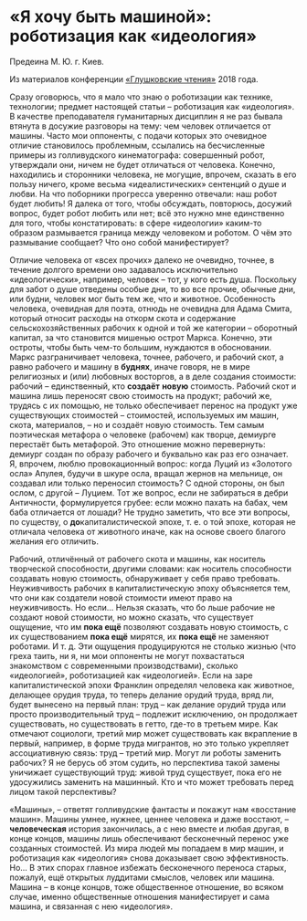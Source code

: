 # «Я хочу быть машиной»: роботизация как «идеология»

Предеина М. Ю. г. Киев.

Из материалов конференции [«Глушковские чтения»](../глушковские-чтения.md) 2018 года.

Сразу оговорюсь, что я мало что знаю о роботизации как технике, технологии; предмет настоящей статьи – роботизация как «идеология». В качестве преподавателя гуманитарных дисциплин я не раз бывала втянута в досужие разговоры на тему: чем человек отличается от машины. Часто мои оппоненты, с подачи которых это очевидное отличие становилось проблемным, ссылались на бесчисленные примеры из голливудского кинематографа: совершенный робот, утверждали они, ничем не будет отличаться от человека. Конечно, находились и сторонники человека, не могущие, впрочем, сказать в его пользу ничего, кроме весьма «идеалистических» сентенций о душе и любви. На что поборники прогресса уверенно отвечали: наш робот будет любить! Я далека от того, чтобы обсуждать, повторюсь, досужий вопрос, будет робот любить или нет; всё это нужно мне единственно для того, чтобы констатировать: в сфере «идеологии» каким-то образом размывается граница между человеком и роботом. О чём это размывание сообщает? Что оно собой манифестирует?

Отличие человека от «всех прочих» далеко не очевидно, точнее, в течение долгого времени оно задавалось исключительно «идеологически», например, человек – тот, у кого есть душа. Поскольку для забот о душе отведены особые дни, то во все прочие, обычные дни, или будни, человек мог быть тем же, что и животное. Особенность человека, очевидная для поэта, отнюдь не очевидна для Адама Смита, который относит расходы на откорм скота и содержание сельскохозяйственных рабочих к одной и той же категории – оборотный капитал, за что становится мишенью острот Маркса. Конечно, эти остроты, чтобы быть чем-то большим, нуждаются в обосновании. Маркс разграничивает человека, точнее, рабочего, и рабочий скот, а равно рабочего и машину в **буднях**, иначе говоря, не в мире религиозных и (или) любовных восторгов, а в деле создания стоимости: рабочий – единственный, кто **создаёт** **новую** стоимость. Рабочий скот и машина лишь переносят свою стоимость на продукт; рабочий же, трудясь с их помощью, не только обеспечивает перенос на продукт уже существующих стоимостей – стоимостей, используемых им машин, скота, материалов, – но и создаёт новую стоимость. Тем самым поэтическая метафора о человеке (рабочем) как творце, демиурге перестаёт быть метафорой. Это отношение можно перевернуть: демиург создан по образу рабочего и буквально как раз его означает. Я, впрочем, люблю провокационный вопрос: когда Луций из «Золотого осла» Апулея, будучи в шкуре осла, вращал жернов на мельнице, он создавал или только переносил стоимость? С одной стороны, он был ослом, с другой – Луцием. Тот же вопрос, если не забираться в дебри Античности, формулируется грубее: если можно пахать на бабах, чем баба отличается от лошади? Не трудно заметить, что все эти вопросы, по существу, о **до**капиталистической эпохе, т. е. о той эпохе, которая не отличала человека от животного иначе, как на основе своего благого желания его отличить.

Рабочий, отличённый от рабочего скота и машины, как носитель творческой способности, другими словами: как носитель способности создавать новую стоимость, обнаруживает у себя право требовать. Неуживчивость рабочих в капиталистическую эпоху объясняется тем, что они как создатели новой стоимости имеют право на неуживчивость. Но если... Нельзя сказать, что бо льше рабочие не создают новой стоимости, но можно сказать, что существует ощущение, что им **пока ещё** позволяют создавать новую стоимость, с их существованием **пока ещё** мирятся, их **пока ещё** не заменяют роботами. И т. д. Эти ощущения продуцируются не столько жизнью (что греха таить, ни я, ни мои оппоненты не могут похвастаться знакомством с современными производствами), сколько «идеологией», роботизацией как «идеологией». Если на заре капиталистической эпохи Франклин определял человека как животное, делающее орудия труда, то теперь делание орудий труда, вряд ли, будет вынесено на первый план: труд – как делание орудий труда или просто производительный труд – подлежит исключению, он продолжает существовать, но существовать в гетто, где-то в третьем мире. Как отмечают социологи, третий мир может существовать как вкрапление в первый, например, в форме труда мигрантов, но это только укрепляет ассоциативную связь: труд – третий мир. Могут ли роботы заменить рабочих? Я не берусь об этом судить, но перспектива такой замены уничижает существующий труд: живой труд существует, пока его не удосужились заменить на машинный. Кто и что может требовать перед лицом такой перспективы?

«Машины», – ответят голливудские фантасты и покажут нам «восстание машин». Машины умнее, нужнее, ценнее человека и даже восстают, – **человеческая** история закончилась, а с нею вместе и любая другая, в конце концов, машины лишь обеспечивают бесконечный перенос уже созданных стоимостей. Из мира людей мы попадаем в мир машин, и роботизация как «идеология» снова доказывает свою эффективность. Но... В этих спорах главное избежать бесконечного переноса старых, пожалуй, ещё открытых луддитами смыслов, человек или машина. Машина – в конце концов, тоже общественное отношение, во всяком случае, именно общественные отношения манифестирует и сама машина, и связанная с нею «идеология».